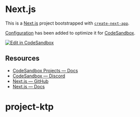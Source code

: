 # Next.js

This is a [Next.js](https://nextjs.org/) project bootstrapped with [`create-next-app`](https://github.com/vercel/next.js/tree/canary/packages/create-next-app).

[Configuration](https://codesandbox.io/docs/projects/learn/setting-up/tasks) has been added to optimize it for [CodeSandbox](https://codesandbox.io/p/dashboard).

[![Edit in CodeSandbox](https://assets.codesandbox.io/github/button-edit-lime.svg)](https://codesandbox.io/p/github/codesandbox/codesandbox-template-next.js)

## Resources

- [CodeSandbox Projects — Docs](https://codesandbox.io/docs/projects)
- [CodeSandbox — Discord](https://discord.gg/Ggarp3pX5H)
- [Next.js — GitHub](https://github.com/vercel/next.js/)
- [Next.js — Docs](https://nextjs.org/docs)
# project-ktp
